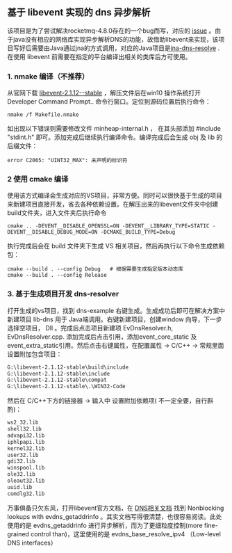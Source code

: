 ## 基于 libevent 实现的 dns 异步解析

该项目是为了尝试解决rocketmq-4.8.0存在的一个bug而写，对应的  [issue](https://github.com/apache/rocketmq/issues/2697) 。由于java没有相应的网络库实现异步解析DNS的功能，故借助libevent来实现，该项目写好后需要由Java通过jna的方式调用，对应的Java项目是[jna-dns-resolve](https://github.com/linkypi/jna-dns-resolve) . 在使用 libevent 前需要在指定的平台编译出相关的类库后方可使用。

### 1. nmake 编译（不推荐）

从官网下载 [libevent-2.1.12--stable](https://libevent.org/) ，解压文件后在win10 操作系统打开 Developer Command Prompt.. 命令行窗口。定位到源码位置后执行命令：

``` shell
nmake /f Makefile.nmake
```

如出现以下错误则需要修改文件 minheap-internal.h ， 在其头部添加 #include "stdint.h" 即可。添加完成后继续执行编译命令。编译完成后会生成 obj 及 lib 的后缀文件：

```
error C2065: "UINT32_MAX": 未声明的标识符
```



### 2 使用 cmake 编译

使用该方式编译会生成对应的VS项目，非常方便。同时可以很快基于生成的项目来新建项目直接开发，省去各种依赖设置。在解压出来的libevent文件夹中创建build文件夹，进入文件夹后执行命令

``` shell
cmake .. -DEVENT__DISABLE_OPENSSL=ON -DEVENT__LIBRARY_TYPE=STATIC -DEVENT__DISABLE_DEBUG_MODE=ON -DCMAKE_BUILD_TYPE=Debug
```

执行完成后会在 build 文件夹下生成 VS 相关项目，然后再执行以下命令生成依赖包：

``` shell
cmake --build . --config Debug   # 根据需要生成指定版本动态库
cmake --build . --config Release
```



### 3. 基于生成项目开发 dns-resolver

打开生成的vs项目，找到 dns-example 右键生成。生成成功后即可在解决方案中新建项目 lib-dns 用于 Java端调用。右键新建项目，创建window 向导，下一步选择空项目， Dll 。完成后点击项目新建项 EvDnsResolver.h, EvDnsResolver.cpp. 添加完成后点击引用，添加event_core_static 及 event_extra_static引用。然后点击右键属性，在配置属性 -> C/C++ -> 常规里面设置附加包含项目：

```sh
G:\libevent-2.1.12-stable\build\include
G:\libevent-2.1.12-stable\include
G:\libevent-2.1.12-stable\compat
G:\libevent-2.1.12-stable\.\WIN32-Code
```

然后在 C/C++下方的链接器 -> 输入中 设置附加依赖项( 不一定全要，自行斟酌)：

``` sh
ws2_32.lib
shell32.lib
advapi32.lib
iphlpapi.lib
kernel32.lib
user32.lib
gdi32.lib
winspool.lib
ole32.lib
oleaut32.lib
uuid.lib
comdlg32.lib
```

万事俱备只欠东风，打开libevent官方文档，在 [DNS相关文档](http://www.wangafu.net/~nickm/libevent-book/Ref9_dns.html) 找到 Nonblocking lookups with evdns_getaddrinfo 。其实文档写得很清楚，也很容易阅读。此处使用的是 evdns_getaddrinfo 进行异步解析，而为了更细粒度控制(more fine-grained control than)，这里使用的是  evdns_base_resolve_ipv4 （Low-level DNS interfaces）

